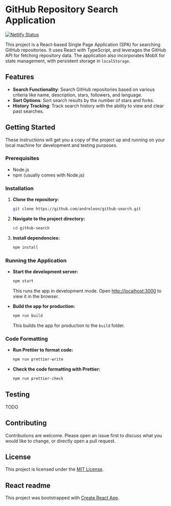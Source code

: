 # GitHub Repository Search Application

[![Netlify Status](https://api.netlify.com/api/v1/badges/c6aa9e13-e96c-4721-9c75-9b749805b26f/deploy-status)](https://andreleon-github-search.netlify.app/)

This project is a React-based Single Page Application (SPA) for searching GitHub repositories. It uses React with TypeScript, and leverages the GitHub API for fetching repository data. The application also incorporates MobX for state management, with persistent storage in `localStorage`.

## Features

- **Search Functionality**: Search GitHub repositories based on various criteria like name, description, stars, followers, and language.
- **Sort Options**: Sort search results by the number of stars and forks.
- **History Tracking**: Track search history with the ability to view and clear past searches.

## Getting Started

These instructions will get you a copy of the project up and running on your local machine for development and testing purposes.

### Prerequisites

- Node.js
- npm (usually comes with Node.js)

### Installation

1. **Clone the repository:**

   ```bash
   git clone https://github.com/andreleon/github-search.git
   ```

2. **Navigate to the project directory:**

   ```bash
   cd github-search
   ```

3. **Install dependencies:**

   ```bash
   npm install
   ```

### Running the Application

- **Start the development server:**

  ```bash
  npm start
  ```

  This runs the app in development mode. Open [http://localhost:3000](http://localhost:3000) to view it in the browser.

- **Build the app for production:**

  ```bash
  npm run build
  ```

  This builds the app for production to the `build` folder.

### Code Formatting

- **Run Prettier to format code:**

  ```bash
  npm run prettier-write
  ```

- **Check the code formatting with Prettier:**

  ```bash
  npm run prettier-check
  ```

## Testing

TODO

## Contributing

Contributions are welcome. Please open an issue first to discuss what you would like to change, or directly open a pull request.

## License

This project is licensed under the [MIT License](LICENSE.md).

## React readme

This project was bootstrapped with [Create React App](./docs/CRA-README.md).
